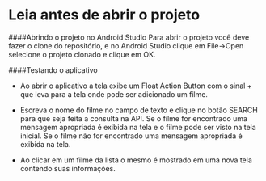 # Leia antes de abrir o projeto

####Abrindo o projeto no Android Studio
Para abrir o projeto você deve fazer o clone do repositório, e no Android Studio clique em File->Open selecione o projeto clonado e clique em OK.

####Testando o aplicativo
- Ao abrir o aplicativo a tela exibe um Float Action Button com o sinal + que leva para a tela onde pode ser adicionado um filme.

- Escreva o nome do filme no campo de texto e clique no botão SEARCH para que seja feita a consulta na API. Se o filme for encontrado uma mensagem apropriada é exibida na tela e o filme pode ser visto na tela inicial. Se o filme não for encontrado uma mensagem apropriada é exibida na tela.

- Ao clicar em um filme da lista o mesmo é mostrado em uma nova tela contendo suas informações.